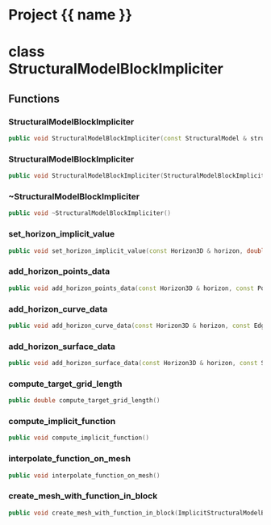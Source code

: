 <script setup>
import {useRoute} from 'vitepress'
const {path} = useRoute()
const tokens = path.split('/')
const words = tokens[2].split('-');
for (let i = 0; i < words.length; i++) {
    words[i] = words[i].charAt(0).toUpperCase() + words[i].slice(1);
    words[i] = words[i].replace('geode', 'Geode')
}
const name = words.join('-');
</script>
# Project {{ name }}

# class StructuralModelBlockImpliciter


## Functions

### StructuralModelBlockImpliciter

```cpp
public void StructuralModelBlockImpliciter(const StructuralModel & structural_model, const Block3D & block)
```


### StructuralModelBlockImpliciter

```cpp
public void StructuralModelBlockImpliciter(StructuralModelBlockImpliciter && block_modeler)
```


### ~StructuralModelBlockImpliciter

```cpp
public void ~StructuralModelBlockImpliciter()
```


### set_horizon_implicit_value

```cpp
public void set_horizon_implicit_value(const Horizon3D & horizon, double implicit_value)
```


### add_horizon_points_data

```cpp
public void add_horizon_points_data(const Horizon3D & horizon, const PointSet3D & points_data, double weight)
```


### add_horizon_curve_data

```cpp
public void add_horizon_curve_data(const Horizon3D & horizon, const EdgedCurve3D & curve_data, double weight)
```


### add_horizon_surface_data

```cpp
public void add_horizon_surface_data(const Horizon3D & horizon, const SurfaceMesh3D & surface_data, double weight)
```


### compute_target_grid_length

```cpp
public double compute_target_grid_length()
```


### compute_implicit_function

```cpp
public void compute_implicit_function()
```


### interpolate_function_on_mesh

```cpp
public void interpolate_function_on_mesh()
```


### create_mesh_with_function_in_block

```cpp
public void create_mesh_with_function_in_block(ImplicitStructuralModelBuilder & builder, Span values_to_densify_around)
```




